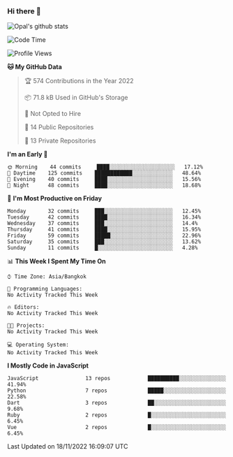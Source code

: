### Hi there 👋

![Opal's github stats](https://github-readme-stats.vercel.app/api?username=coolkidneversleep&count_private=true&show_icons=true&theme=radical)


<!--START_SECTION:waka-->
![Code Time](http://img.shields.io/badge/Code%20Time-64%20hrs%2038%20mins-blue)

![Profile Views](http://img.shields.io/badge/Profile%20Views-0-blue)

**🐱 My GitHub Data** 

> 🏆 574 Contributions in the Year 2022
 > 
> 📦 71.8 kB Used in GitHub's Storage 
 > 
> 🚫 Not Opted to Hire
 > 
> 📜 14 Public Repositories 
 > 
> 🔑 13 Private Repositories  
 > 
**I'm an Early 🐤** 

```text
🌞 Morning    44 commits     ████░░░░░░░░░░░░░░░░░░░░░   17.12% 
🌆 Daytime    125 commits    ████████████░░░░░░░░░░░░░   48.64% 
🌃 Evening    40 commits     ████░░░░░░░░░░░░░░░░░░░░░   15.56% 
🌙 Night      48 commits     ████░░░░░░░░░░░░░░░░░░░░░   18.68%

```
📅 **I'm Most Productive on Friday** 

```text
Monday       32 commits     ███░░░░░░░░░░░░░░░░░░░░░░   12.45% 
Tuesday      42 commits     ████░░░░░░░░░░░░░░░░░░░░░   16.34% 
Wednesday    37 commits     ███░░░░░░░░░░░░░░░░░░░░░░   14.4% 
Thursday     41 commits     ████░░░░░░░░░░░░░░░░░░░░░   15.95% 
Friday       59 commits     █████░░░░░░░░░░░░░░░░░░░░   22.96% 
Saturday     35 commits     ███░░░░░░░░░░░░░░░░░░░░░░   13.62% 
Sunday       11 commits     █░░░░░░░░░░░░░░░░░░░░░░░░   4.28%

```


📊 **This Week I Spent My Time On** 

```text
⌚︎ Time Zone: Asia/Bangkok

💬 Programming Languages: 
No Activity Tracked This Week

🔥 Editors: 
No Activity Tracked This Week

🐱‍💻 Projects: 
No Activity Tracked This Week

💻 Operating System: 
No Activity Tracked This Week

```

**I Mostly Code in JavaScript** 

```text
JavaScript               13 repos            ██████████░░░░░░░░░░░░░░░   41.94% 
Python                   7 repos             █████░░░░░░░░░░░░░░░░░░░░   22.58% 
Dart                     3 repos             ██░░░░░░░░░░░░░░░░░░░░░░░   9.68% 
Ruby                     2 repos             █░░░░░░░░░░░░░░░░░░░░░░░░   6.45% 
Vue                      2 repos             █░░░░░░░░░░░░░░░░░░░░░░░░   6.45%

```



 Last Updated on 18/11/2022 16:09:07 UTC
<!--END_SECTION:waka-->
